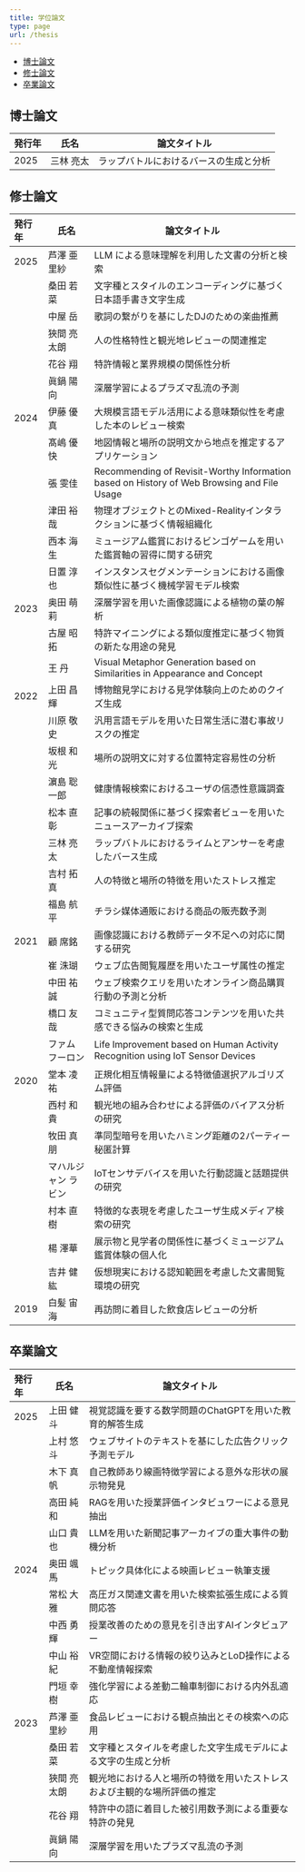 ```yaml
---
title: 学位論文
type: page
url: /thesis
---
```

+ [博士論文](#博士論文)
+ [修士論文](#修士論文)
+ [卒業論文](#卒業論文)
<!-- + [研究成果へ](/publications) -->

## 博士論文


| 発行年 | 氏名                | 論文タイトル                                             |
| :----- | ------------------- | ------------------------------------------------------------ |
| 2025   | 三林 亮太         | ラップバトルにおけるバースの生成と分析 |


## 修士論文


| 発行年 | 氏名                | 論文タイトル                                             |
| :----- | ------------------- | ------------------------------------------------------------ |
| 2025   | 芦澤 亜里紗         | LLM による意味理解を利用した文書の分析と検索 |
|        | 桑田 若菜           | 文字種とスタイルのエンコーディングに基づく日本語手書き文字生成 |
|        | 中屋 岳             | 歌詞の繋がりを基にしたDJのための楽曲推薦 |
|        | 狹間 亮太朗         | 人の性格特性と観光地レビューの関連推定 |
|        | 花谷 翔             | 特許情報と業界規模の関係性分析 |
|        | 眞鍋 陽向           | 深層学習によるプラズマ乱流の予測 |
| 2024   | 伊藤 優真           | 大規模言語モデル活用による意味類似性を考慮した本のレビュー検索 |
|        | 髙嶋 優快           | 地図情報と場所の説明文から地点を推定するアプリケーション |
|        | 張 雯佳             | Recommending of Revisit-Worthy Information based on History of Web Browsing and File Usage |
|        | 津田 裕哉           | 物理オブジェクトとのMixed-Realityインタラクションに基づく情報組織化 |
|        | 西本 海生           | ミュージアム鑑賞におけるビンゴゲームを用いた鑑賞軸の習得に関する研究 |
|        | 日置 淳也           | インスタンスセグメンテーションにおける画像類似性に基づく機械学習モデル検索 |
| 2023   | 奥田 萌莉           | 深層学習を用いた画像認識による植物の葉の解析 |
|        | 古屋 昭拓           | 特許マイニングによる類似度推定に基づく物質の新たな用途の発見 |
|        | 王 丹               | Visual Metaphor Generation based on Similarities in Appearance and Concept |
| 2022   | 上田 昌輝           | 博物館見学における見学体験向上のためのクイズ生成           |
|        | 川原 敬史           | 汎用言語モデルを用いた日常生活に潜む事故リスクの推定        |
|        | 坂根 和光           | 場所の説明文に対する位置特定容易性の分析   |
|        | 濵島 聡一郎         | 健康情報検索におけるユーザの信憑性意識調査 |
|        | 松本 直彰           | 記事の続報関係に基づく探索者ビューを用いたニュースアーカイブ探索 |
|        | 三林 亮太           | ラップバトルにおけるライムとアンサーを考慮したバース生成 |
|        | 吉村 拓真           | 人の特徴と場所の特徴を用いたストレス推定 |
|        | 福島 航平           | チラシ媒体通販における商品の販売数予測|
| 2021   | 顧 席銘             | 画像認識における教師データ不足への対応に関する研究           |
|        | 崔 洙瑚             | ウェブ広告閲覧履歴を用いたユーザ属性の推定                   |
|        | 中田 祐誠           | ウェブ検索クエリを用いたオンライン商品購買行動の予測と分析   |
|        | 橋口 友哉           | コミュニティ型質問応答コンテンツを用いた共感できる悩みの検索と生成 |
|        | ファム フーロン     | Life Improvement based on Human Activity Recognition using IoT Sensor Devices |
| 2020   | 堂本 凌祐           | 正規化相互情報量による特徴値選択アルゴリズム評価             |
|        | 西村 和貴           | 観光地の組み合わせによる評価のバイアス分析の研究             |
|        | 牧田 真朋           | 準同型暗号を用いたハミング距離の2パーティー秘匿計算          |
|        | マハルジャン ラビン | IoTセンサデバイスを用いた行動認識と話題提供の研究            |
|        | 村本 直樹           | 特徴的な表現を考慮したユーザ生成メディア検索の研究           |
|        | 楊 澤華             | 展示物と見学者の関係性に基づくミュージアム鑑賞体験の個人化   |
|        | 吉井 健紘           | 仮想現実における認知範囲を考慮した文書閲覧環境の研究         |
| 2019   | 白髪 宙海           | 再訪問に着目した飲食店レビューの分析                         |


## 卒業論文


| 発行年 | 氏名                | 論文タイトル                                             |
| :----- | ------------------- | ------------------------------------------------------------ |
| 2025   | 上田 健斗           | 視覚認識を要する数学問題のChatGPTを用いた教育的解答生成 |
|        | 上村 悠斗           | ウェブサイトのテキストを基にした広告クリック予測モデル |
|        | 木下 真帆           | 自己教師あり線画特徴学習による意外な形状の展示物発見 |
|        | 高田 純和           | RAGを用いた授業評価インタビュワーによる意見抽出 |
|        | 山口 貴也           | LLMを用いた新聞記事アーカイブの重大事件の動機分析 |
| 2024   | 奥田 颯馬           | トピック具体化による映画レビュー執筆支援 |
|        | 常松 大雅           | 高圧ガス関連文書を用いた検索拡張生成による質問応答 |
|        | 中西 勇輝           | 授業改善のための意見を引き出すAIインタビュアー |
|        | 中山 裕紀           | VR空間における情報の絞り込みとLoD操作による不動産情報探索 |
|        | 門垣 幸樹           | 強化学習による差動二輪車制御における内外乱適応 |
| 2023   | 芦澤 亜里紗         | 食品レビューにおける観点抽出とその検索への応用 |
|        | 桑田 若菜           | 文字種とスタイルを考慮した文字生成モデルによる文字の生成と分析 |
|        | 狹間 亮太朗         | 観光地における人と場所の特徴を用いたストレスおよび主観的な場所評価の推定 |
|        | 花谷 翔             | 特許中の語に着目した被引用数予測による重要な特許の発見 |
|        | 眞鍋 陽向           | 深層学習を用いたプラズマ乱流の予測 |

